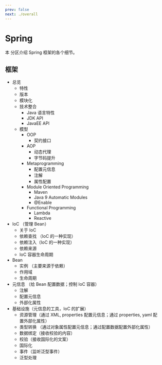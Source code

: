 ```yaml
---
prev: false
next: ./overall
---
```


# Spring
本 分区介绍 Spring 框架的各个细节。

## 框架

- 总览
    - 特性
    - 版本
    - 模块化
    - 技术整合
        - Java 语言特性
        - JDK API
        - JavaEE API
    - 模型
        - OOP
            - 契约接口
        - AOP
            - 动态代理
            - 字节码提升
        - Metaprogramming
            - 配置元信息
            - 注解
            - 属性配置
        - Module Oriented Programming
            - Maven
            - Java 9 Automatic Modules
            - @Enable
        - Functional Programming
            - Lambda
            - Reactive
- IoC （管理 Bean）
    - 关于 IoC
    - 依赖查找 （IoC 的一种实现）
    - 依赖注入（IoC 的一种实现）
    - 依赖来源
    - IoC 容器生命周期
- Bean
    - 实例 （主要来源于依赖）
    - 作用域
    - 生命周期
- 元信息 （给 Bean 配置数据；控制 IoC 容器）
    - 注解
    - 配置元信息
    - 外部化属性
- 基础设施（元信息的工具，IoC 的扩展）
    - 资源管理（通过 XML, properties 配置元信息；通过 properties, yaml 配置外部化属性）
    - 类型转换 （通过对象属性配置元信息；通过配置数据配置外部化属性）
    - 数据绑定（接收校验的内容）
    - 校验（接收国际化的文案）
    - 国际化
    - 事件（监听泛型事件）
    - 泛型处理
